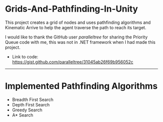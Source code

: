 # Grids-And-Pathfinding-In-Unity
This project creates a grid of nodes and uses pathfinding algorithms and Kinematic Arrive to help the agent traverse the path to reach its target.

I would like to thank the GitHub user *paralleltree* for sharing the Priority Queue code with me, this was not in .NET framework when I had made this project. 
  - Link to code: https://gist.github.com/paralleltree/31045ab26f69b956052c
--------------------------------------------------------------------------------------------
# Implemented Pathfinding Algorithms

*  Breadth First Search
*  Depth First Search
*  Greedy Search
*  A* Search
